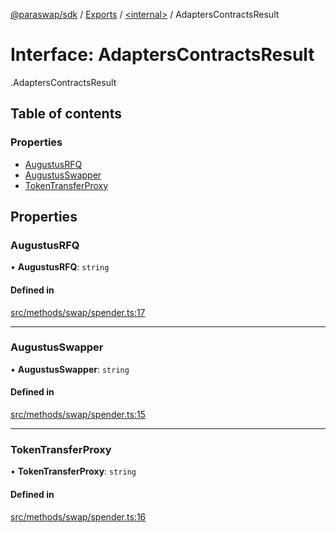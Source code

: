 [@paraswap/sdk](../README.md) / [Exports](../modules.md) / [<internal\>](../modules/internal_.md) / AdaptersContractsResult

# Interface: AdaptersContractsResult

[<internal>](../modules/internal_.md).AdaptersContractsResult

## Table of contents

### Properties

- [AugustusRFQ](internal_.AdaptersContractsResult.md#augustusrfq)
- [AugustusSwapper](internal_.AdaptersContractsResult.md#augustusswapper)
- [TokenTransferProxy](internal_.AdaptersContractsResult.md#tokentransferproxy)

## Properties

### AugustusRFQ

• **AugustusRFQ**: `string`

#### Defined in

[src/methods/swap/spender.ts:17](https://github.com/paraswap/paraswap-sdk-limit-orders/blob/feat/typedocs/src/methods/swap/spender.ts#L17)

___

### AugustusSwapper

• **AugustusSwapper**: `string`

#### Defined in

[src/methods/swap/spender.ts:15](https://github.com/paraswap/paraswap-sdk-limit-orders/blob/feat/typedocs/src/methods/swap/spender.ts#L15)

___

### TokenTransferProxy

• **TokenTransferProxy**: `string`

#### Defined in

[src/methods/swap/spender.ts:16](https://github.com/paraswap/paraswap-sdk-limit-orders/blob/feat/typedocs/src/methods/swap/spender.ts#L16)
